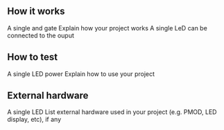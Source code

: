 <!---

This file is used to generate your project datasheet. Please fill in the information below and delete any unused
sections.

You can also include images in this folder and reference them in the markdown. Each image must be less than
512 kb in size, and the combined size of all images must be less than 1 MB.
-->

## How it works
A single and gate 
Explain how your project works
A single LeD can be  connected to the ouput
## How to test
A single LED power
Explain how to use your project

## External hardware
A single LED
List external hardware used in your project (e.g. PMOD, LED display, etc), if any
